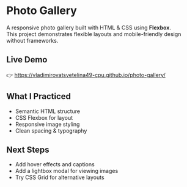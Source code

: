  # Photo Gallery

A responsive photo gallery built with HTML & CSS using **Flexbox**.  
This project demonstrates flexible layouts and mobile-friendly design without frameworks.

## Live Demo
👉 https://vladimirovatsvetelina49-cpu.github.io/photo-gallery/

## What I Practiced
- Semantic HTML structure
- CSS Flexbox for layout
- Responsive image styling
- Clean spacing & typography

## Next Steps
- Add hover effects and captions
- Add a lightbox modal for viewing images
- Try CSS Grid for alternative layouts
